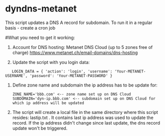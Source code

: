 # dyndns-metanet
This script updates a DNS A record for subdomain.
To run it in a regular basis - create a cron job

#What you need to get it working:

1. Account for DNS hosting: Metanet DNS Cloud (up to 5 zones free of charge)
	https://www.metanet.ch/email-domains/dns-hosting

1. Update the script with you login data:

`	LOGIN_DATA = {
	  'action': 'login',
	  'username': 'Your-METANET-USERNAME',
	  'password': 'Your-METANET-PASSWORD'
	}`
1. Define zone name and subdomain the ip address has to be update for:
	
	`ZONE_NAME='bbb.com' <-- zone name set up on DNS Cloud
	SUBDOMAIN='dyn-ip.bbb.com' <-- subdomain set up on DNS Cloud for which ip address will be updated`
1. The script will create a local file in the same directory where this script resides: lastip.txt . It contains last ip address was used to update the record. If the ip address didn't change since last update, the dns record update won't be triggered.


